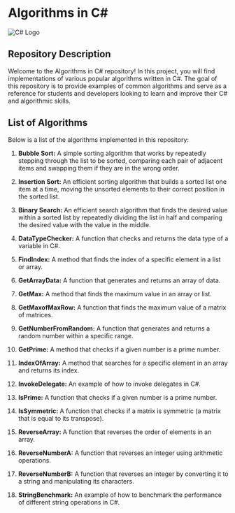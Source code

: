 # Algorithms in C#

![C# Logo](https://upload.wikimedia.org/wikipedia/commons/7/7a/C_Sharp_logo.svg)

## Repository Description

Welcome to the Algorithms in C# repository! In this project, you will find implementations of various popular algorithms written in C#. The goal of this repository is to provide examples of common algorithms and serve as a reference for students and developers looking to learn and improve their C# and algorithmic skills.

## List of Algorithms

Below is a list of the algorithms implemented in this repository:

1. **Bubble Sort:** A simple sorting algorithm that works by repeatedly stepping through the list to be sorted, comparing each pair of adjacent items and swapping them if they are in the wrong order.

2. **Insertion Sort:** An efficient sorting algorithm that builds a sorted list one item at a time, moving the unsorted elements to their correct position in the sorted list.

3. **Binary Search:** An efficient search algorithm that finds the desired value within a sorted list by repeatedly dividing the list in half and comparing the desired value with the value in the middle.

4. **DataTypeChecker:** A function that checks and returns the data type of a variable in C#.

5. **FindIndex:** A method that finds the index of a specific element in a list or array.

6. **GetArrayData:** A function that generates and returns an array of data.

7. **GetMax:** A method that finds the maximum value in an array or list.

8. **GetMaxofMaxRow:** A function that finds the maximum value of a matrix of matrices.

9. **GetNumberFromRandom:** A function that generates and returns a random number within a specific range.

10. **GetPrime:** A method that checks if a given number is a prime number.

11. **IndexOfArray:** A method that searches for a specific element in an array and returns its index.

12. **InvokeDelegate:** An example of how to invoke delegates in C#.

13. **IsPrime:** A function that checks if a given number is a prime number.

14. **IsSymmetric:** A function that checks if a matrix is symmetric (a matrix that is equal to its transpose).

15. **ReverseArray:** A function that reverses the order of elements in an array.

16. **ReverseNumberA:** A function that reverses an integer using arithmetic operations.

17. **ReverseNumberB:** A function that reverses an integer by converting it to a string and manipulating its characters.

18. **StringBenchmark:** An example of how to benchmark the performance of different string operations in C#.
